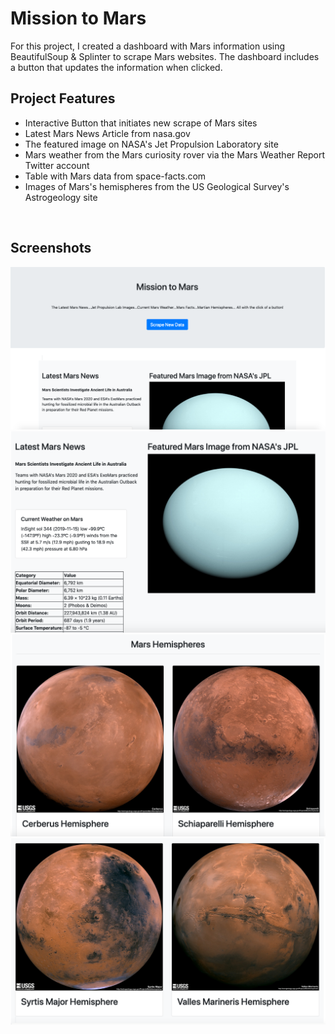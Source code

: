 # Mission to Mars

For this project, I created a dashboard with Mars information using BeautifulSoup & Splinter to scrape Mars websites. The dashboard includes a button that updates the information when clicked. 
<br/>  

 ## Project Features
* Interactive Button that initiates new scrape of Mars sites
* Latest Mars News Article from nasa.gov
* The featured image on NASA's Jet Propulsion Laboratory site
* Mars weather from the Mars curiosity rover via the Mars Weather Report Twitter account
* Table with Mars data from space-facts.com
* Images of Mars's hemispheres from the US Geological Survey's Astrogeology site

<br/>

## Screenshots


![](Missions_to_Mars/App_Screenshots/Shot_1.png)
![](Missions_to_Mars/App_Screenshots/Shot_2.png)
![](Missions_to_Mars/App_Screenshots/Shot_3.png)
![](Missions_to_Mars/App_Screenshots/Shot_4.png)

